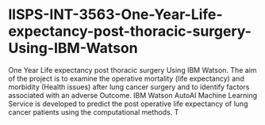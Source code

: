 # llSPS-INT-3563-One-Year-Life-expectancy-post-thoracic-surgery-Using-IBM-Watson
One Year Life expectancy post thoracic surgery  Using IBM Watson. 
The aim of the project is to examine the operative mortality (life expectancy) and morbidity (Health issues) after lung cancer surgery and to identify factors associated with an adverse Outcome. IBM Watson AutoAI Machine Learning Service is developed to predict the post operative life expectancy of lung cancer patients using the computational methods. T
